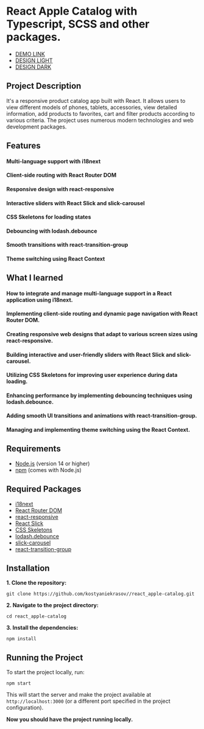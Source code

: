 # React Apple Catalog with Typescript, SCSS and other packages.

- [DEMO LINK](https://kostyaniekrasov.github.io/react_apple-catalog/)
- [DESIGN LIGHT](https://www.figma.com/design/FRxncC4lfyhs6og1L6FGEU/Phone-catalog-(V2)-Rounded-Style-2?node-id=0-1&t=Neeq3js03OhKRDIj-0)
- [DESIGN DARK](https://www.figma.com/design/BUusqCIMAWALqfBahnyIiH/Phone-catalog-(V2)-Original-Dark?node-id=0-1&t=pFcfSbcEnt9EiaXW-0)

## Project Description

It's a responsive product catalog app built with React. 
It allows users to view different models of phones, tablets, accessories, view detailed information, add products to favorites, cart and filter products according to various criteria. 
The project uses numerous modern technologies and web development packages.

## Features

#### Multi-language support with i18next

#### Client-side routing with React Router DOM

#### Responsive design with react-responsive

#### Interactive sliders with React Slick and slick-carousel

#### CSS Skeletons for loading states

#### Debouncing with lodash.debounce

#### Smooth transitions with react-transition-group

#### Theme switching using React Context

## What I learned

#### How to integrate and manage multi-language support in a React application using i18next.

#### Implementing client-side routing and dynamic page navigation with React Router DOM.

#### Creating responsive web designs that adapt to various screen sizes using react-responsive.

#### Building interactive and user-friendly sliders with React Slick and slick-carousel.

#### Utilizing CSS Skeletons for improving user experience during data loading.

#### Enhancing performance by implementing debouncing techniques using lodash.debounce.

#### Adding smooth UI transitions and animations with react-transition-group.

#### Managing and implementing theme switching using the React Context.

## Requirements

- [Node.js](https://nodejs.org/) (version 14 or higher)
- [npm](https://www.npmjs.com/) (comes with Node.js)

## Required Packages

- [i18next](https://react.i18next.com/guides/quick-start)
- [React Router DOM](https://www.npmjs.com/package/react-router-dom)
- [react-responsive](https://www.npmjs.com/package/react-responsive)
- [React Slick](https://react-slick.neostack.com/docs/get-started)
- [CSS Skeletons](https://dgknca.github.io/css-skeletons/)
- [lodash.debounce](https://www.npmjs.com/package/lodash.debounce)
- [slick-carousel](https://www.npmjs.com/package/slick-carousel)
- [react-transition-group](https://www.npmjs.com/package/react-transition-group)

## Installation

**1. Clone the repository:**

```
git clone https://github.com/kostyaniekrasov//react_apple-catalog.git
```

**2. Navigate to the project directory:**

```
cd react_apple-catalog
```

**3. Install the dependencies:**

```
npm install
```

## Running the Project

To start the project locally, run:

```
npm start
```

This will start the server and make the project available at `http://localhost:3000` (or a different port specified in the project configuration).

**Now you should have the project running locally.**
